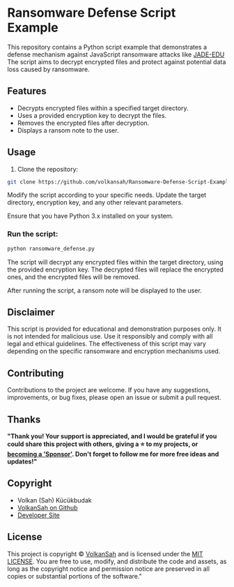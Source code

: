 # Ransomware Defense Script Example
This repository contains a Python script example that demonstrates a defense mechanism against JavaScript ransomware attacks like [JADE-EDU](https://github.com/VolkanSah/JADE-edu)
The script aims to decrypt encrypted files and protect against potential data loss caused by ransomware.

## Features

- Decrypts encrypted files within a specified target directory.
- Uses a provided encryption key to decrypt the files.
- Removes the encrypted files after decryption.
- Displays a ransom note to the user.

## Usage

1. Clone the repository:

```bash
git clone https://github.com/volkansah/Ransomware-Defense-Script-Example.git
```
Modify the script according to your specific needs. Update the target directory, encryption key, and any other relevant parameters.

Ensure that you have Python 3.x installed on your system.

### Run the script:

```bash
python ransomware_defense.py
```
The script will decrypt any encrypted files within the target directory, using the provided encryption key. The decrypted files will replace the encrypted ones, and the encrypted files will be removed.

After running the script, a ransom note will be displayed to the user.

## Disclaimer
This script is provided for educational and demonstration purposes only. It is not intended for malicious use. Use it responsibly and comply with all legal and ethical guidelines. The effectiveness of this script may vary depending on the specific ransomware and encryption mechanisms used.

## Contributing
Contributions to the project are welcome. If you have any suggestions, improvements, or bug fixes, please open an issue or submit a pull request.

## Thanks
**"Thank you! Your support is appreciated, and I would be grateful if you could share this project with others,  giving a :star: to my projects, or  
[becoming a 'Sponsor'](https://github.com/sponsors/volkansah). Don't forget to follow me for more free ideas and updates!"**

## Copyright
- Volkan (Sah) Kücükbudak
- [VolkanSah on Github](https://github.com/volkansah)
- [Developer Site](https://volkansah.github.io)

## License
This project is copyright © [VolkanSah](https://github.com/volkansah) and is licensed under the [MIT LICENSE](LICENSE). You are free to use, modify, and distribute the code and assets, as long as the copyright notice and permission notice are preserved in all copies or substantial portions of the software."

